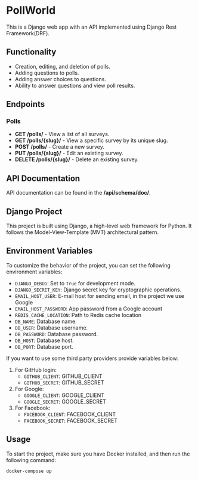 # PollWorld

This is a Django web app with an API implemented using Django Rest Framework(DRF).

## Functionality

- Creation, editing, and deletion of polls.
- Adding questions to polls.
- Adding answer choices to questions.
- Ability to answer questions and view poll results.

## Endpoints

### Polls

- **GET /polls/** - View a list of all surveys.
- **GET /polls/{slug}/** - View a specific survey by its unique slug.
- **POST /polls/** - Create a new survey.
- **PUT /polls/{slug}/** - Edit an existing survey.
- **DELETE /polls/{slug}/** - Delete an existing survey.

## API Documentation

API documentation can be found in the **/api/schema/doc/**.

## Django Project

This project is built using Django, a high-level web framework for Python. It follows the Model-View-Template (MVT) architectural pattern.

## Environment Variables

To customize the behavior of the project, you can set the following environment variables:

- `DJANGO_DEBUG`: Set to `True` for development mode.
- `DJANGO_SECRET_KEY`: Django secret key for cryptographic operations.
- `EMAIL_HOST_USER`: E-mail host for sending email, in the project we use Google
- `EMAIL_HOST_PASSWORD`: App password from a Google account
- `REDIS_CACHE_LOCATION`: Path to Redis cache location
- `DB_NAME`: Database name.
- `DB_USER`: Database username.
- `DB_PASSWORD`: Database password.
- `DB_HOST`: Database host.
- `DB_PORT`: Database port.

If you want to use some third party providers provide variables below:
1. For GitHub login:
   - `GITHUB_CLIENT`: GITHUB_CLIENT
   - `GITHUB_SECRET`: GITHUB_SECRET
2. For Google:
   - `GOOGLE_CLIENT`: GOOGLE_CLIENT
   - `GOOGLE_SECRET`: GOOGLE_SECRET
3. For Facebook:
   - `FACEBOOK_CLIENT`: FACEBOOK_CLIENT
   - `FACEBOOK_SECRET`: FACEBOOK_SECRET


## Usage

To start the project, make sure you have Docker installed, and then run the following command:

```docker-compose up```

